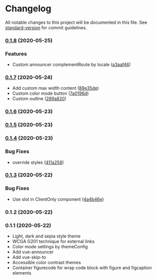 # Changelog

All notable changes to this project will be documented in this file. See [standard-version](https://github.com/conventional-changelog/standard-version) for commit guidelines.

### [0.1.8](https://github.com/vue-a11y/vuepress-theme-default-vue-a11y/compare/v0.1.5...v0.1.8) (2020-05-25)


### Features

* Custom announcer complementRoute by locale ([a3aaf46](https://github.com/vue-a11y/vuepress-theme-default-vue-a11y/commit/a3aaf46ab94e53efaa5e848639bcdc6dfac45610))

### [0.1.7](https://github.com/vue-a11y/vuepress-theme-default-vue-a11y/compare/v0.1.5...v0.1.7) (2020-05-24)

* Add custom max width content ([89e35de](https://github.com/vue-a11y/vuepress-theme-default-vue-a11y/commit/89e35dead55cf0c9fb3c340ea3b0015054ca728a))
* Custom color mode button ([7a0196d](https://github.com/vue-a11y/vuepress-theme-default-vue-a11y/commit/7a0196d05de1a927a26086dfaf81a820782b6e4a))
* Custom outline ([289a820](https://github.com/vue-a11y/vuepress-theme-default-vue-a11y/commit/289a820ef662fad0f05ecfb819403e50910f043e))

### [0.1.6](https://github.com/vue-a11y/vuepress-theme-default-vue-a11y/compare/v0.1.5...v0.1.6) (2020-05-23)

### [0.1.5](https://github.com/vue-a11y/vuepress-theme-default-vue-a11y/compare/v0.1.4...v0.1.5) (2020-05-23)

### [0.1.4](https://github.com/vue-a11y/vuepress-theme-default-vue-a11y/compare/v0.1.3...v0.1.4) (2020-05-23)


### Bug Fixes

* override styles ([411a258](https://github.com/vue-a11y/vuepress-theme-default-vue-a11y/commit/411a2589fd2f0d5063fbc1d20486f6116e2d515c))

### [0.1.3](https://github.com/vue-a11y/vuepress-theme-default-vue-a11y/compare/v0.1.2...v0.1.3) (2020-05-22)


### Bug Fixes

* Use slot in ClientOnly component ([4a4b46e](https://github.com/vue-a11y/vuepress-theme-default-vue-a11y/commit/4a4b46e92835c3b8ed4c5aed2de10a0b8feb0a03))

### 0.1.2 (2020-05-22)

### 0.1.1 (2020-05-22)

- Light, dark and sepia style theme
- WCGA G201 technique for external links
- Color mode settings by themeConfig
- Add vue-announcer
- Add vue-skip-to
- Accessible color contrast themes
- Container figurecode for wrap code block with figure and figcaption elements
